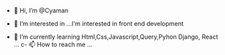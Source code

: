 - 👋 Hi, I’m @Cyaman 
- 👀 I’m interested in ...I'm interested in front end development

- 🌱 I’m currently learning  Html,Css,Javascript,Query,Pyhon Django, React ...
c- 📫 How to reach me ...

<!---
Cyaman34/Cyaman34 is a ✨ special ✨ repository because its `README.md` (this file) appears on your GitHub profile.
You can click the Preview link to take a look at your changes.
--->

